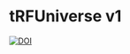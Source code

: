 # tRFUniverse v1

[![DOI](https://zenodo.org/badge/624949070.svg)](https://doi.org/10.5281/zenodo.15359160)
